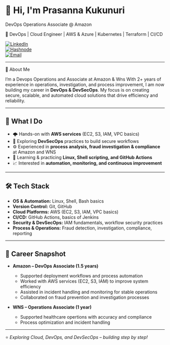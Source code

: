 # 👋 Hi, I'm Prasanna Kukunuri 

DevOps Operations Associate @ Amazon

🚀 DevOps | Cloud Engineer | AWS & Azure | Kubernetes | Terraform | CI/CD

[![LinkedIn](https://img.shields.io/badge/LinkedIn-Connect-blue?style=flat&logo=linkedin&logoColor=white)](https://www.linkedin.com/in/prasannakukunuri)  
[![Hashnode](https://img.shields.io/badge/Hashnode-Blogs-007ACC?style=flat&logo=hashnode&logoColor=white)](https://prasannakukunuri.hashnode.dev)  
[![Email](https://img.shields.io/badge/Email-Gmail-D14836?style=flat&logo=gmail&logoColor=white)](mailto:prasannakukunuri35@gmail.com)

---
🔹 About Me

I’m a Devops Operations and Associate at Amazon & Wns With 2+ years of experience in operations, investigation, and process improvement, I am now building my career in **DevOps & DevSecOps**. My focus is on creating secure, scalable, and automated cloud solutions that drive efficiency and reliability.  

---

## 🚀 What I Do
- 🌩️ Hands-on with **AWS services** (EC2, S3, IAM, VPC basics)  
- 🔐 Exploring **DevSecOps** practices to build secure workflows  
- ⚙️ Experienced in **process analysis, fraud investigation & compliance** at Amazon and WNS  
- 🐧 Learning & practicing **Linux, Shell scripting, and GitHub Actions**  
- 📈 Interested in **automation, monitoring, and continuous improvement**  

---

## 🛠️ Tech Stack
- **OS & Automation:** Linux, Shell, Bash basics  
- **Version Control:** Git, GitHub  
- **Cloud Platforms:** AWS (EC2, S3, IAM, VPC basics)  
- **CI/CD:** GitHub Actions, basics of Jenkins  
- **Security & DevSecOps:** IAM fundamentals, workflow security practices  
- **Process & Operations:** Fraud detection, investigation, compliance, reporting  

---

## 📌 Career Snapshot
- **Amazon – DevOps Associate (1.5 years)**  
   - Supported deployment workflows and process automation  
   - Worked with AWS services (EC2, S3, IAM) to improve system efficiency  
   - Assisted in incident handling and monitoring for stable operations  
   - Collaborated on fraud prevention and investigation processes  

- **WNS – Operations Associate (1 year)**  
   - Supported healthcare opertions with accuracy and compliance  
   - Process optimization and incident handling
     
---
⭐️ *Exploring Cloud, DevOps, and DevSecOps – building step by step!*  
